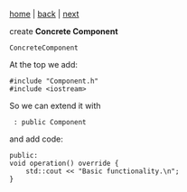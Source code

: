 [home](./page01.md) | [back](./page02.md) | [next](./page04.md)


create **Concrete Component** 
```
ConcreteComponent
```
At the top we add:
```
#include "Component.h"
#include <iostream>
```
So we can extend it with
```
 : public Component
```
and add code:
```
public:
void operation() override {
    std::cout << "Basic functionality.\n";
}
```
